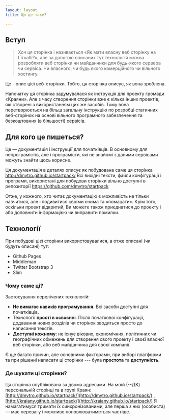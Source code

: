 ```yaml
---
layout: layout
title: Що це таке?

---
```


##  Вступ

>  Хоч ця сторінка і називається «Як мати власну веб сторінку на Ґітхабі?», але за допогою описаних тут технологій можна розробляти веб сторінки чи майданчики для будь-якого сервера чи сервіса. Чи  власного, чи будь якого комерційного чи вільного хостингу.

Це - опис цієї веб-сторінки. Тобто, ця сторінка описує, як вона зроблена.

Напочатку ця сторінка задумувалася як інструкція для проекту громади «Краяни». Але з часу створення сторінки вже є кілька інших проектів, які створені з використанням цих же засобів. Тому вона перетворюється на більш загальну інструкцію по розробці статичних веб-сторінок на основі вільного програмного забезпечення та безкоштовних (в більшості) сервісів.

## Для кого це пишеться?

Це — документація і інструкції для початківців. В основному для непрограмістів, але і програмісти, які не знайомі з даними сервісами можуть знайти щось корисне. 

Ця документація в деталях описує як побудована саме ця сторінка http://dmytro.github.io/startpack/ Всі вихідні тексти, файли конфігурації і програми, використані для побудови сторінки вільно доступні в репозиторії https://github.com/dmytro/startpack 

Отже, у кожного, хто читає документацію є можливість не тільки навчитися, але і подивитися своїми очима та «помацати». Крім того, оскільки проект відкритий, Ви можете також приєднатися до проекту і або доповнити інформацією чи виправити помилки.


## Технології

При побудові цієї сторінки використовувалися, а отже описані (чи будуть описані) тут:

- Github Pages
- Middleman
- Twitter Bootstrap 3
- Slim

### Чому саме ці?

Застосування перелічених технологій:

- **Не вимагає навиків програмування.** Всі засоби доступні для початківців.
- Технології **прості в освоєнні**. Після початкової конфігурації, додавання нових розділів чи сторінок зводиться просто до написання текстів.
- **Доступні кожному**: не існує вікових, економічних, політичних чи географічних обмежень для створення свого проекту і своєї власної веб сторінки, або веб майданчика для своєї компанії.

Є ще багато причин, але основними факторами, при виборі платформи та при рішенні написати ці сторінки --- була **простота** та **доступність**.

###  Де шукати ці сторінки?

Ця сторінка опублікована за двома адресами. На моїй (--ДК) персональній сторінці та в групі Краян:  [http://dmytro.github.io/startpack/](http://dmytro.github.io/startpack/) ,  [http://kraiany.github.io/startpack/](http://kraiany.github.io/startpack/)  Я намагатимуся тримати їх синхронізованими, але перша з них (особиста) — має перевагу і можливо поновлюватиметься частіше.

